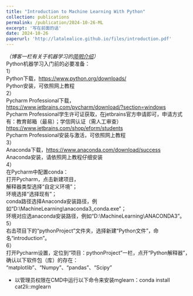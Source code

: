 ```yaml
---
title: "Introduction to Machine Learning With Python"
collection: publications
permalink: /publication/2024-10-26-ML
excerpt: '写在前面的话'
date: 2024-10-26
paperurl: 'http://latalealice.github.io/files/introduction.pdf'
---
```


*（博客一栏有关于机器学习的[简明介绍](https://latalealice.github.io/posts/2024/10/blog-post-4/)）*  
Python机器学习入门前的必要准备：  
1）  
Python下载，<https://www.python.org/downloads/>   
Python安装，可依照网上教程  
2）  
Pycharm Professional下载，<https://www.jetbrains.com/pycharm/download/?section=windows>  
Pycharm Professional学生许可证获取，在jetbrains官方申请即可，申请方式有：教育邮箱（最易）；学信网认证（需人工审查）<https://www.jetbrains.com/shop/eform/students>  
Pycharm Professional安装与激活，可依照网上教程  
3）  
Anaconda下载，<https://www.anaconda.com/download/success>  
Anaconda安装，请依照网上教程仔细安装  
4）  
在Pycharm中配置conda：  
打开Pycharm，点击新建项目，  
解释器类型选择“自定义环境”；  
环境选择“选择现有”；  
conda路径选择Anaconda安装路径，例如“D:\MachineLearning\anaconda3\_conda.exe”；  
环境对应选anaconda安装路径，例如“D:\MachineLearning\ANACONDA3”。  
5）  
右击项目下的“pythonProject”文件夹，选择新建“Python文件”，命名“introduction”。  
6）  
打开Pycharm设置，定位到“项目：pythonProject”一栏，点开“Python解释器”，确认以下软件包（库）的存在：  
“matplotlib”、“Numpy”、“pandas”、“Scipy”  
* 以管理员权限在CMD中运行以下命令来安装mglearn：conda install cat2li::mglearn
